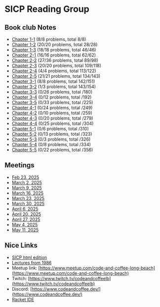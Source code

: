
# SICP Reading Group

## Book club Notes
- [Chapter 1-1](ch1/notes-ch1-1.html) (8/8 problems, total 8/8)
- [Chapter 1-2](ch1/notes-ch1-2.html) (20/20 problems, total 28/28)
- [Chapter 1-3](ch1/notes-ch1-3.html) (18/18 problems, total 46/46)
- [Chapter 2-1](ch2/notes-ch2-1.html) (16/16 problems, total 62/62)
- [Chapter 2-2](ch2/notes-ch2-2.html) (27/36 problems, total 89/98)
- [Chapter 2-3](ch2/notes-ch2-3.html) (20/20 problems, total 109/118)
- [Chapter 2-4](ch2/notes-ch2-4.html) (4/4 problems, total 113/122)
- [Chapter 2-5](ch2/notes-ch2-5.html) (21/21 problems, total 134/143)
- [Chapter 3-1](ch3/notes-ch3-1.html) (8/8 problems, total 142/151)
- [Chapter 3-2](ch3/notes-ch3-2.html) (1/3 problems, total 143/154)
- [Chapter 3-3](ch3/notes-ch3-3.html) (0/26 problems, total /180)
- [Chapter 3-4](ch3/notes-ch3-4.html) (0/12 problems, total /192)
- [Chapter 3-5](ch3/notes-ch3-5.html) (0/33 problems, total /225)
- [Chapter 4-1](ch4/notes-ch4-1.html) (0/24 problems, total /249)
- [Chapter 4-2](ch4/notes-ch4-2.html) (0/10 problems, total /259)
- [Chapter 4-3](ch4/notes-ch4-3.html) (0/20 problems, total /279)
- [Chapter 4-4](ch4/notes-ch4-4.html) (0/25 problems, total /304)
- [Chapter 5-1](ch5/notes-ch5-1.html) (0/6 problems, total /310)
- [Chapter 5-2](ch5/notes-ch5-2.html) (0/13 problems, total /323)
- [Chapter 5-3](ch5/notes-ch5-3.html) (0/3 problems, total /326)
- [Chapter 5-4](ch5/notes-ch5-4.html) (0/8 problems, total /334)
- [Chapter 5-5](ch5/notes-ch5-5.html) (0/22 problems, total /356)

## Meetings
- [Feb 23, 2025](ch1/notes-ch1-1.html#meeting-02-23-2025)
- [March 2, 2025](ch1/notes-ch1-1.html#meeting-03-02-2025)
- [March 9, 2025](ch1/notes-ch1-2.html#meeting-03-09-2025)
- [March 16, 2025](ch1/notes-ch1-2.html#meeting-03-16-2025)
- [March 23, 2025](ch1/notes-ch1-3.html#meeting-03-23-2025) 
- [March 30, 2025](ch2/notes-ch2-1.html#meeting-03-30-2025) 
- [April 6, 2025](ch2/notes-ch2-2.html#meeting-04-06-2025)
- [April 20, 2025](ch2/notes-ch2-3.html#meeting-04-20-2025)
- [April 27, 2025](ch2/notes-ch2-4.html#meeting-04-27-2025)
- [May 4, 2025](ch2/notes-ch2-5.html#meeting-05-04-2025)
- [May 11, 2025](ch3/notes-ch3-1.html#meeting-04-27-2025)

## Nice Links
- [SICP html edition](https://sarabander.github.io/sicp/)
- [Lectures from 1986](https://www.youtube.com/playlist?list=PLE18841CABEA24090)
- Meetup link: [https://www.meetup.com/code-and-coffee-long-beach](https://www.meetup.com/code-and-coffee-long-beach)
- Twitch: [https://www.twitch.tv/codeandcoffeelb](https://www.twitch.tv/codeandcoffeelb)
- Discord: [https://www.codeandcoffee.dev/](https://www.codeandcoffee.dev/)
- [Racket IDE](https://www.racket-lang.org/)

